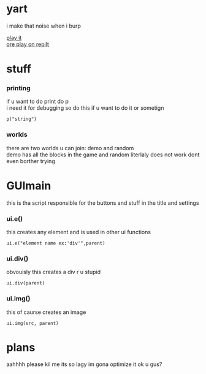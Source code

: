 # yart
i make that noise when i burp

[play it](https://dez1023.github.io/yart)<br>
[ore play on repilt](https://yart.rfs2iscool.repl.co)

# stuff

### printing
if u want to do print do p<br>
i need it for debugging so do this if u want to do it or sometign
```
p("string")
```
### worlds
there are two worlds u can join: demo and random<br>
demo has all the blocks in the game and random literlaly does not work dont even borther trying

# GUImain
this is tha script responsible for the buttons and stuff in the title and settings

### ui.e()
this creates any element and is used in other ui functions
```
ui.e("element name ex:'div'",parent)
```
### ui.div()
obvouisly this creates a div r u stupid
```
ui.div(parent)
```
### ui.img()
this of caurse creates an image
```
ui.img(src, parent)
```

# plans
aahhhh please kil me its so lagy im gona optimize it ok u gus?
